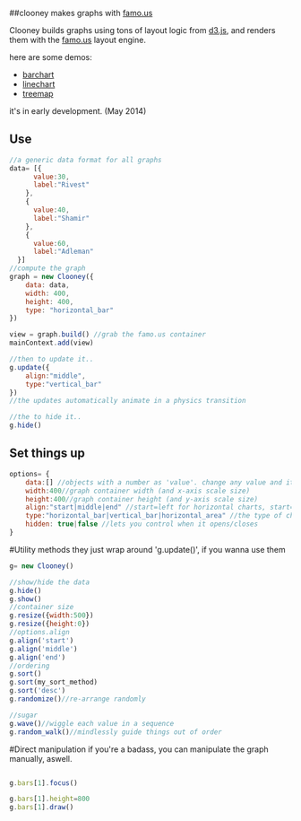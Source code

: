 
##clooney makes graphs with [famo.us](http://famo.us)

Clooney builds graphs using tons of layout logic from [d3.js](http://d3js.org), and renders them with the [famo.us](http://famo.us) layout engine.

here are some demos:

* [barchart](https://rawgit.com/spencermountain/famo.us_scratch/master/graphs/index.html)
* [linechart](https://rawgit.com/spencermountain/famo.us_scratch/master/areabar/index.html)
* [treemap](https://rawgit.com/spencermountain/famo.us_scratch/master/treemap/index.html)

it's in early development. (May 2014)

## Use
```javascript
//a generic data format for all graphs
data= [{
	  value:30,
	  label:"Rivest"
	},
	{
	  value:40,
	  label:"Shamir"
	},
	{
	  value:60,
	  label:"Adleman"
  }]
//compute the graph
graph = new Clooney({
	data: data,
	width: 400,
	height: 400,
	type: "horizontal_bar"
})

view = graph.build() //grab the famo.us container
mainContext.add(view)

//then to update it..
g.update({
	align:"middle",
	type:"vertical_bar"
})
//the updates automatically animate in a physics transition

//the to hide it..
g.hide()
```

## Set things up
```javascript
options= {
	data:[] //objects with a number as 'value'. change any value and it updates intellegently
	width:400//graph container width (and x-axis scale size)
	height:400//graph container height (and y-axis scale size)
	align:"start|middle|end" //start=left for horizontal charts, start=bottom for vertical charts
	type:"horizontal_bar|vertical_bar|horizontal_area" //the type of chart
	hidden: true|false //lets you control when it opens/closes
}
```

#Utility methods
they just wrap around 'g.update()', if you wanna use them
```javascript
g= new Clooney()

//show/hide the data
g.hide()
g.show()
//container size
g.resize({width:500})
g.resize({height:0})
//options.align
g.align('start')
g.align('middle')
g.align('end')
//ordering
g.sort()
g.sort(my_sort_method)
g.sort('desc')
g.randomize()//re-arrange randomly

//sugar
g.wave()//wiggle each value in a sequence
g.random_walk()//mindlessly guide things out of order
```

#Direct manipulation
if you're a badass, you can manipulate the graph manually, aswell.
```javascript

g.bars[1].focus()

g.bars[1].height=800
g.bars[1].draw()
```